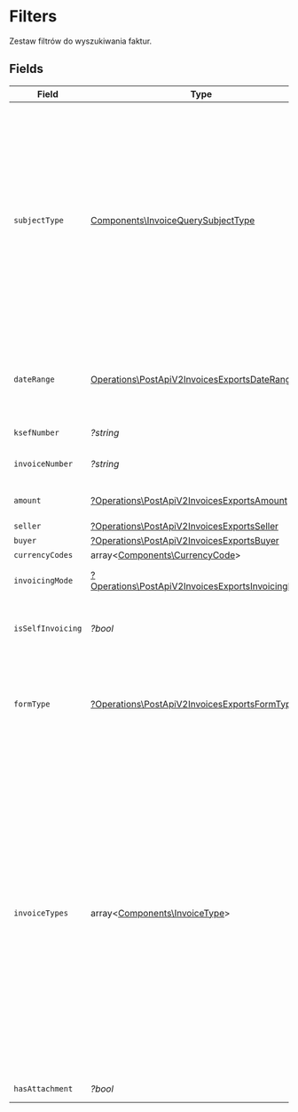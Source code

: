 # Filters

Zestaw filtrów do wyszukiwania faktur.


## Fields

| Field                                                                                                                                                                                                                                                                                                                                                                                                                                                   | Type                                                                                                                                                                                                                                                                                                                                                                                                                                                    | Required                                                                                                                                                                                                                                                                                                                                                                                                                                                | Description                                                                                                                                                                                                                                                                                                                                                                                                                                             |
| ------------------------------------------------------------------------------------------------------------------------------------------------------------------------------------------------------------------------------------------------------------------------------------------------------------------------------------------------------------------------------------------------------------------------------------------------------- | ------------------------------------------------------------------------------------------------------------------------------------------------------------------------------------------------------------------------------------------------------------------------------------------------------------------------------------------------------------------------------------------------------------------------------------------------------- | ------------------------------------------------------------------------------------------------------------------------------------------------------------------------------------------------------------------------------------------------------------------------------------------------------------------------------------------------------------------------------------------------------------------------------------------------------- | ------------------------------------------------------------------------------------------------------------------------------------------------------------------------------------------------------------------------------------------------------------------------------------------------------------------------------------------------------------------------------------------------------------------------------------------------------- |
| `subjectType`                                                                                                                                                                                                                                                                                                                                                                                                                                           | [Components\InvoiceQuerySubjectType](../../Models/Components/InvoiceQuerySubjectType.md)                                                                                                                                                                                                                                                                                                                                                                | :heavy_check_mark:                                                                                                                                                                                                                                                                                                                                                                                                                                      | Typ podmiotu, którego dotyczą kryteria filtrowania metadanych faktur.<br/>Określa kontekst, w jakim przeszukiwane są dane.<br/>\| Wartość \| Opis \|<br/>\| --- \| --- \|<br/>\| Subject1 \| Podmiot 1 \|<br/>\| Subject2 \| Podmiot 2 \|<br/>\| Subject3 \| Podmiot 3 \|<br/>\| SubjectAuthorized \| Podmiot upoważniony \|<br/>                                                                                                                       |
| `dateRange`                                                                                                                                                                                                                                                                                                                                                                                                                                             | [Operations\PostApiV2InvoicesExportsDateRange](../../Models/Operations/PostApiV2InvoicesExportsDateRange.md)                                                                                                                                                                                                                                                                                                                                            | :heavy_check_mark:                                                                                                                                                                                                                                                                                                                                                                                                                                      | Typ i zakres dat, według którego mają być filtrowane faktury. Dozwolony maksymalny okres wynosi 2 lata.                                                                                                                                                                                                                                                                                                                                                 |
| `ksefNumber`                                                                                                                                                                                                                                                                                                                                                                                                                                            | *?string*                                                                                                                                                                                                                                                                                                                                                                                                                                               | :heavy_minus_sign:                                                                                                                                                                                                                                                                                                                                                                                                                                      | Numer KSeF faktury.                                                                                                                                                                                                                                                                                                                                                                                                                                     |
| `invoiceNumber`                                                                                                                                                                                                                                                                                                                                                                                                                                         | *?string*                                                                                                                                                                                                                                                                                                                                                                                                                                               | :heavy_minus_sign:                                                                                                                                                                                                                                                                                                                                                                                                                                      | Numer faktury nadany przez wystawcę.                                                                                                                                                                                                                                                                                                                                                                                                                    |
| `amount`                                                                                                                                                                                                                                                                                                                                                                                                                                                | [?Operations\PostApiV2InvoicesExportsAmount](../../Models/Operations/PostApiV2InvoicesExportsAmount.md)                                                                                                                                                                                                                                                                                                                                                 | :heavy_minus_sign:                                                                                                                                                                                                                                                                                                                                                                                                                                      | Filtr kwotowy – brutto, netto lub VAT (z wartością).                                                                                                                                                                                                                                                                                                                                                                                                    |
| `seller`                                                                                                                                                                                                                                                                                                                                                                                                                                                | [?Operations\PostApiV2InvoicesExportsSeller](../../Models/Operations/PostApiV2InvoicesExportsSeller.md)                                                                                                                                                                                                                                                                                                                                                 | :heavy_minus_sign:                                                                                                                                                                                                                                                                                                                                                                                                                                      | Dane sprzedawcy.                                                                                                                                                                                                                                                                                                                                                                                                                                        |
| `buyer`                                                                                                                                                                                                                                                                                                                                                                                                                                                 | [?Operations\PostApiV2InvoicesExportsBuyer](../../Models/Operations/PostApiV2InvoicesExportsBuyer.md)                                                                                                                                                                                                                                                                                                                                                   | :heavy_minus_sign:                                                                                                                                                                                                                                                                                                                                                                                                                                      | Dane nabywcy.                                                                                                                                                                                                                                                                                                                                                                                                                                           |
| `currencyCodes`                                                                                                                                                                                                                                                                                                                                                                                                                                         | array<[Components\CurrencyCode](../../Models/Components/CurrencyCode.md)>                                                                                                                                                                                                                                                                                                                                                                               | :heavy_minus_sign:                                                                                                                                                                                                                                                                                                                                                                                                                                      | Kody walut.                                                                                                                                                                                                                                                                                                                                                                                                                                             |
| `invoicingMode`                                                                                                                                                                                                                                                                                                                                                                                                                                         | [?Operations\PostApiV2InvoicesExportsInvoicingMode](../../Models/Operations/PostApiV2InvoicesExportsInvoicingMode.md)                                                                                                                                                                                                                                                                                                                                   | :heavy_minus_sign:                                                                                                                                                                                                                                                                                                                                                                                                                                      | Tryb wystawienia faktury: online lub offline.                                                                                                                                                                                                                                                                                                                                                                                                           |
| `isSelfInvoicing`                                                                                                                                                                                                                                                                                                                                                                                                                                       | *?bool*                                                                                                                                                                                                                                                                                                                                                                                                                                                 | :heavy_minus_sign:                                                                                                                                                                                                                                                                                                                                                                                                                                      | Czy faktura została wystawiona w trybie samofakturowania.                                                                                                                                                                                                                                                                                                                                                                                               |
| `formType`                                                                                                                                                                                                                                                                                                                                                                                                                                              | [?Operations\PostApiV2InvoicesExportsFormType](../../Models/Operations/PostApiV2InvoicesExportsFormType.md)                                                                                                                                                                                                                                                                                                                                             | :heavy_minus_sign:                                                                                                                                                                                                                                                                                                                                                                                                                                      | Typ dokumentu.<br/>\| Wartość \| Opis \|<br/>\| --- \| --- \|<br/>\| FA \| Faktura VAT \|<br/>\| PEF \| Faktura PEF \|<br/>\| RR \| Faktura RR \|<br/>                                                                                                                                                                                                                                                                                                  |
| `invoiceTypes`                                                                                                                                                                                                                                                                                                                                                                                                                                          | array<[Components\InvoiceType](../../Models/Components/InvoiceType.md)>                                                                                                                                                                                                                                                                                                                                                                                 | :heavy_minus_sign:                                                                                                                                                                                                                                                                                                                                                                                                                                      | Rodzaje faktur.<br/>\| Wartość \| Opis \|<br/>\| --- \| --- \|<br/>\| Vat \| (FA) Podstawowa \|<br/>\| Zal \| (FA) Zaliczkowa \|<br/>\| Kor \| (FA) Korygująca \|<br/>\| Roz \| (FA) Rozliczeniowa \|<br/>\| Upr \| (FA) Uproszczona \|<br/>\| KorZal \| (FA) Korygująca fakturę zaliczkową \|<br/>\| KorRoz \| (FA) Korygująca fakturę rozliczeniową \|<br/>\| VatPef \| (PEF) Podstawowowa \|<br/>\| VatPefSp \| (PEF) Specjalizowana \|<br/>\| KorPef \| (PEF) Korygująca \|<br/>\| VatRr \| (RR) Podstawowa \|<br/>\| KorVatRr \| (RR) Korygująca \|<br/> |
| `hasAttachment`                                                                                                                                                                                                                                                                                                                                                                                                                                         | *?bool*                                                                                                                                                                                                                                                                                                                                                                                                                                                 | :heavy_minus_sign:                                                                                                                                                                                                                                                                                                                                                                                                                                      | Czy faktura ma załącznik.                                                                                                                                                                                                                                                                                                                                                                                                                               |